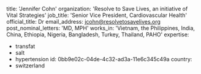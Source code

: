 title: 'Jennifer Cohn'
organization: 'Resolve to Save Lives, an initiative of Vital Strategies'
job_title: 'Senior Vice President, Cardiovascular Health'
official_title: Dr
email_address: jcohn@resolvetosavelives.org
post_nominal_letters: 'MD, MPH'
works_in: 'Vietnam, the Philippines, India, China, Ethiopia, Nigeria, Bangladesh, Turkey, Thailand, PAHO'
expertise:
  - transfat
  - salt
  - hypertension
id: 0bb9e02c-04de-4c32-ad3a-11e6c345c49a
country:
  - switzerland

